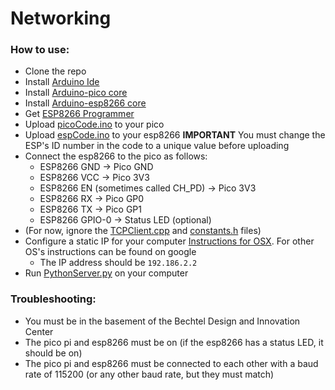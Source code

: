 # Networking

### How to use:
- Clone the repo
- Install [Arduino Ide](https://support.arduino.cc/hc/en-us/articles/360019833020-Download-and-install-Arduino-IDE) 
- Install [Arduino-pico core](https://github.com/earlephilhower/arduino-pico#Installation)
- Install [Arduino-esp8266 core](https://github.com/esp8266/Arduino#installing-with-boards-manager)
- Get [ESP8266 Programmer](https://www.amazon.com/Stemedu-ESP8266-Adapter-Programmer-Downloader/dp/B097SZMK2W/ref=sr_1_5?crid=U1AE1M3XHZB0&keywords=esp01%2Bprogrammer&qid=1694477509&sprefix=esp01%2Bprogramme%2Caps%2C109&sr=8-5&th=1)
- Upload [picoCode.ino](./picoCode/picoCode.ino) to your pico
- Upload [espCode.ino](./espCode/espCode.ino) to your esp8266 **IMPORTANT** You must change the ESP's ID number in the code to a unique value before uploading
- Connect the esp8266 to the pico as follows:
  - ESP8266 GND -> Pico GND
  - ESP8266 VCC -> Pico 3V3
  - ESP8266 EN (sometimes called CH_PD) -> Pico 3V3
  - ESP8266 RX -> Pico GP0
  - ESP8266 TX -> Pico GP1
  - ESP8266 GPIO-0 -> Status LED (optional)
- (For now, ignore the [TCPClient.cpp](./picoCode/TCPClient.cpp) and [constants.h](./picoCode/constants.h) files)
- Configure a static IP for your computer [Instructions for OSX](https://support.apple.com/guide/mac-help/use-dhcp-or-a-manual-ip-address-on-mac-mchlp2718/mac). For other OS's instructions can be found on google
  - The IP address should be `192.186.2.2`
- Run [PythonServer.py](./PythonServer.py) on your computer


### Troubleshooting:
- You must be in the basement of the Bechtel Design and Innovation Center
- The pico pi and esp8266 must be on (if the esp8266 has a status LED, it should be on)
- The pico pi and esp8266 must be connected to each other with a baud rate of 115200 (or any other baud rate, but they must match)
